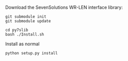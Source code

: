 Download the SevenSolutions WR-LEN interface library:

```
git submodule init
git submodule update

cd py7slib
bash ./Install.sh
```

Install as normal

```
python setup.py install
```
